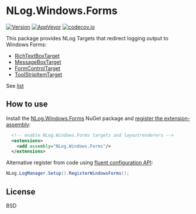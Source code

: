 # NLog.Windows.Forms
[![Version](https://badge.fury.io/nu/NLog.Windows.Forms.svg)](https://www.nuget.org/packages/NLog.Windows.Forms)
[![AppVeyor](https://img.shields.io/appveyor/ci/nlog/nlog-windows-forms/master.svg)](https://ci.appveyor.com/project/nlog/nlog-windows-forms/branch/master)
[![codecov.io](https://codecov.io/github/NLog/NLog.Windows.Forms/coverage.svg?branch=master)](https://codecov.io/github/NLog/NLog.Windows.Forms?branch=master)

This package provides NLog Targets that redirect logging output to Windows Forms:

- [RichTextBoxTarget](https://github.com/NLog/NLog.Windows.Forms/wiki/RichTextBoxTarget)
- [MessageBoxTarget](https://github.com/NLog/NLog.Windows.Forms/wiki/MessageBoxTarget)
- [FormControlTarget](https://github.com/NLog/NLog.Windows.Forms/wiki/FormControlTarget)
- [ToolStripItemTarget](https://github.com/NLog/NLog.Windows.Forms/wiki/ToolStripItemTarget)

See [list](https://nlog-project.org/config/?tab=targets&search=package:nlog.windows.forms)

## How to use
Install the [NLog.Windows.Forms](https://www.nuget.org/packages/NLog.Windows.Forms/) NuGet package and [register the extension-assembly](https://github.com/NLog/NLog/wiki/Register-your-custom-component):

```xml
  <!-- enable NLog.Windows.Forms targets and layoutrenderers -->
  <extensions>
    <add assembly="NLog.Windows.Forms"/>
  </extensions>
```

Alternative register from code using [fluent configuration API](https://github.com/NLog/NLog/wiki/Fluent-Configuration-API):
```csharp
NLog.LogManager.Setup().RegisterWindowsForms();
```

## License
BSD
